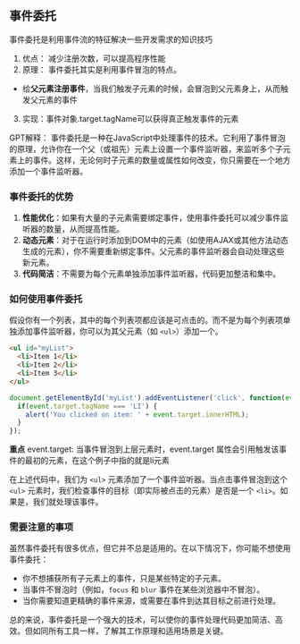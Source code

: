 ## 事件委托


事件委托是利用事件流的特征解决一些开发需求的知识技巧

1. 优点： 减少注册次数，可以提高程序性能
2. 原理： 事件委托其实是利用事件冒泡的特点。
-  给**父元素注册事件**，当我们触发子元素的时候，会冒泡到父元素身上，从而触发父元素的事件
   
3. 实现：事件对象.target.tagName可以获得真正触发事件的元素


GPT解释：
事件委托是一种在JavaScript中处理事件的技术。它利用了事件冒泡的原理，允许你在一个父（或祖先）元素上设置一个事件监听器，来监听多个子元素上的事件。这样，无论何时子元素的数量或属性如何改变，你只需要在一个地方添加一个事件监听器。

### 事件委托的优势

1. **性能优化**：如果有大量的子元素需要绑定事件，使用事件委托可以减少事件监听器的数量，从而提高性能。
2. **动态元素**：对于在运行时添加到DOM中的元素（如使用AJAX或其他方法动态生成的元素），你不需要重新绑定事件。父元素的事件监听器会自动处理这些新元素。
3. **代码简洁**：不需要为每个元素单独添加事件监听器，代码更加整洁和集中。

### 如何使用事件委托

假设你有一个列表，其中的每个列表项都应该是可点击的。而不是为每个列表项单独添加事件监听器，你可以为其父元素（如 `<ul>`）添加一个。

```html
<ul id="myList">
  <li>Item 1</li>
  <li>Item 2</li>
  <li>Item 3</li>
</ul>
```

```javascript
document.getElementById('myList').addEventListener('click', function(event) {
  if(event.target.tagName === 'LI') {
    alert('You clicked on item: ' + event.target.innerHTML);
  }
});
```

**重点**
event.target: 当事件冒泡到上层元素时，event.target 属性会引用触发该事件的最初的元素，在这个例子中指的就是li元素

在上述代码中，我们为 `<ul>` 元素添加了一个事件监听器。当点击事件冒泡到这个 `<ul>` 元素时，我们检查事件的目标（即实际被点击的元素）是否是一个 `<li>`。如果是，我们就处理该事件。



### 需要注意的事项

虽然事件委托有很多优点，但它并不总是适用的。在以下情况下，你可能不想使用事件委托：

- 你不想捕获所有子元素上的事件，只是某些特定的子元素。
- 当事件不冒泡时（例如，`focus` 和 `blur` 事件在某些浏览器中不冒泡）。
- 当你需要知道更精确的事件来源，或需要在事件到达其目标之前进行处理。

总的来说，事件委托是一个强大的技术，可以使你的事件处理代码更加简洁、高效。但如同所有工具一样，了解其工作原理和适用场景是关键。